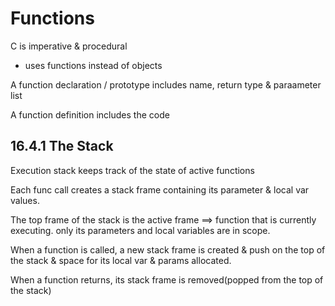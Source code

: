 # Functions 

C is imperative & procedural

- uses functions instead of objects

A function declaration / prototype includes name, return type & paraameter list

A function definition includes the code

## 16.4.1 The Stack

Execution stack keeps track of the state of active functions

Each func call creates a stack frame containing its parameter & local var values. 

The top frame of the stack is the active frame ==> function that is currently executing. only its parameters and local variables are in scope.

When a function is called, a new stack frame is created & push on the top of the stack & space for its local var & params allocated. 

When a function returns, its stack frame is removed(popped from the top of the stack)